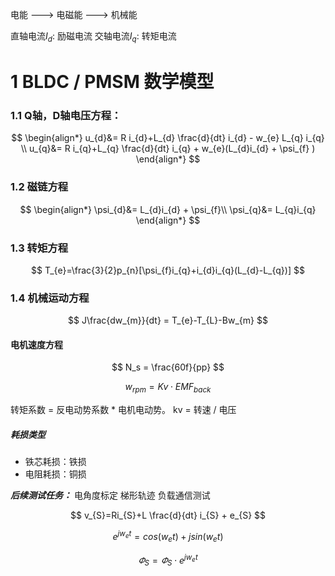 电能 ---> 电磁能 ---> 机械能


直轴电流$I_d$: 励磁电流
交轴电流$I_q$: 转矩电流

# 1  BLDC / PMSM 数学模型
### 1.1  Q轴，D轴电压方程：
$$
\begin{align*}
u_{d}&= R i_{d}+L_{d} \frac{d}{dt} i_{d} - w_{e} L_{q} i_{q} \\
u_{q}&= R i_{q}+L_{q} \frac{d}{dt} i_{q} + w_{e}(L_{d}i_{d} + \psi_{f} ) 
\end{align*}
$$

### 1.2  磁链方程
$$
\begin{align*}
\psi_{d}&= L_{d}i_{d} + \psi_{f}\\
\psi_{q}&= L_{q}i_{q}
\end{align*}
$$

### 1.3  转矩方程
$$
T_{e}=\frac{3}{2}p_{n}[\psi_{f}i_{q}+i_{d}i_{q}(L_{d}-L_{q})]
$$
### 1.4  机械运动方程
$$
J\frac{dw_{m}}{dt} = T_{e}-T_{L}-Bw_{m}
$$







####  电机速度方程
$$
N_s = \frac{60f}{pp}
$$

$$
w_{rpm} = Kv \cdot EMF_{back}
$$

转矩系数 = 反电动势系数 * 电机电动势。
kv = 转速 / 电压


##### 耗损类型
* 铁芯耗损：铁损
* 电阻耗损：铜损

***后续测试任务：***
电角度标定
梯形轨迹
负载通信测试

$$
v_{S}=Ri_{S}+L \frac{d}{dt} i_{S} + e_{S}
$$

$$
e^{jw_{e}t}=cos(w_{e}t)+jsin(w_{e}t)
$$

$$
\varPhi_{S}=\varPhi_{S} \cdot e^{jw_{e}t}
$$

